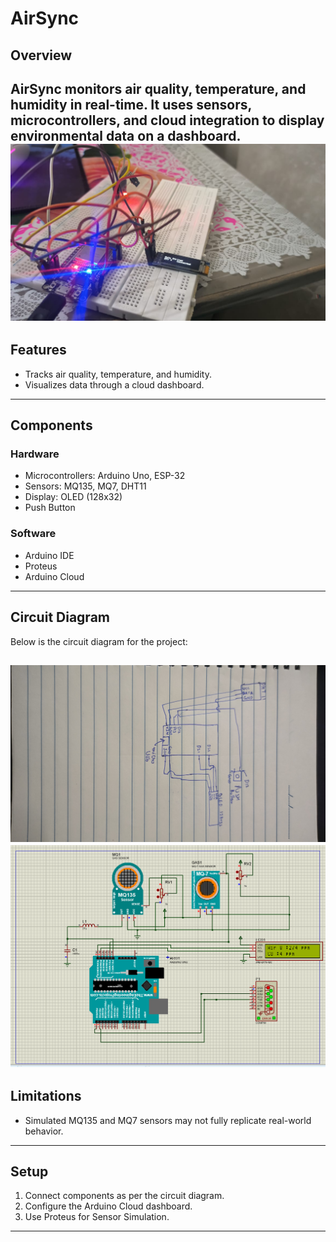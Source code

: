 # AirSync

## Overview
AirSync monitors air quality, temperature, and humidity in real-time. It uses sensors, microcontrollers, and cloud integration to display environmental data on a dashboard.
![Image](https://raw.githubusercontent.com/Divyanshu4fx/AirSync/refs/heads/main/Images/Image_05.jpg)
---

## Features
- Tracks air quality, temperature, and humidity.
- Visualizes data through a cloud dashboard.
---

## Components
### Hardware
- Microcontrollers: Arduino Uno, ESP-32
- Sensors: MQ135, MQ7, DHT11
- Display: OLED (128x32)
- Push Button

### Software
- Arduino IDE
- Proteus
- Arduino Cloud
---

## Circuit Diagram
Below is the circuit diagram for the project:

![Circuit Diagram](https://raw.githubusercontent.com/Divyanshu4fx/AirSync/refs/heads/main/Circuit%20Diagram.jpg)
![Circuit Diagram](https://raw.githubusercontent.com/Divyanshu4fx/AirSync/refs/heads/main/Circuit%20Diagram.png)
---

## Limitations
- Simulated MQ135 and MQ7 sensors may not fully replicate real-world behavior.
---

## Setup
1. Connect components as per the circuit diagram.
2. Configure the Arduino Cloud dashboard.
3. Use Proteus for Sensor Simulation.

---
